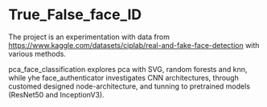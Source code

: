 # True_False_face_ID

The project is an experimentation with data from https://www.kaggle.com/datasets/ciplab/real-and-fake-face-detection with various methods.

pca_face_classification explores pca with SVG, random forests and knn, while yhe face_authenticator investigates CNN architectures,
through customed designed node-architecture, and tunning to pretrained models (ResNet50 and InceptionV3).
